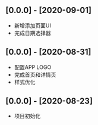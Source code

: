 ## [0.0.0] - [2020-09-01]

- 新增添加页面UI
- 完成日期选择器


## [0.0.0] - [2020-08-31]

- 配置APP LOGO
- 完成首页和详情页
- 样式优化



## [0.0.0] - [2020-08-23]

- 项目初始化
